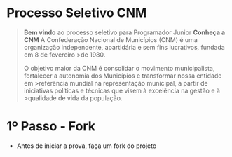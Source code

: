 # Processo Seletivo CNM

> **Bem vindo** ao processo seletivo para Programador Junior
> **Conheça a CNM**
> A Confederação Nacional de Municípios (CNM) é uma organização independente, apartidária e sem fins lucrativos, fundada em 8 de fevereiro >de 1980.
>
> O objetivo maior da CNM é consolidar o movimento municipalista, fortalecer a autonomia dos Municípios e transformar nossa entidade em >referência mundial na representação municipal, a partir de iniciativas políticas e técnicas que visem à excelência na gestão e à >qualidade de vida da população.

# 1º Passo - Fork
- Antes de iniciar a prova, faça um fork do projeto
